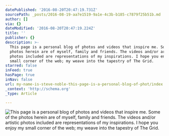 ```yaml
---
datePublished: '2016-08-20T20:47:19.731Z'
sourcePath: _posts/2016-08-19-aa7e1519-9a1e-4c3b-b185-c7879f25b51b.md
author: []
via: {}
dateModified: '2016-08-20T20:47:19.224Z'
title: ''
publisher: {}
description: >-
  This page is a personal blog of photos and videos that inspire me. Some of the
  photos herein are of myself, family and friends. The videos and/or artistic
  photos included are representations of my inspirations. I hope you enjoy my
  small corner of the web; my weave into the tapestry of The Grid.
starred: false
inFeed: true
hasPage: true
inNav: false
url: my-name-is-steve-noble-this-page-is-a-personal-blog-of-phot/index.html
_context: 'http://schema.org'
_type: Article

---
```

![This page is a personal blog of photos and videos that inspire me. Some of the photos herein are of myself, family and friends. The videos and/or artistic photos included are representations of my inspirations. I hope you enjoy my small corner of the web; my weave into the tapestry of The Grid.](https://the-grid-user-content.s3-us-west-2.amazonaws.com/3e5891ed-5d8f-4bd7-81f3-2318370262b7.jpg)
